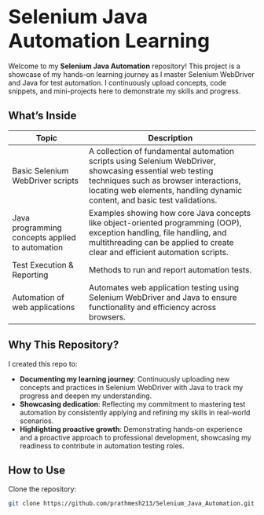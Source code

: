 # <span style="font-size:40px">Selenium Java Automation Learning</span>

Welcome to my **Selenium Java Automation** repository! This project is a showcase of my hands-on learning journey as I master Selenium WebDriver and Java for test automation. I continuously upload concepts, code snippets, and mini-projects here to demonstrate my skills and progress.


## What’s Inside

| **Topic**                         | **Description**                           |
|------------------------------------|-------------------------------------------|
| Basic Selenium WebDriver scripts      | A collection of fundamental automation scripts using Selenium WebDriver, showcasing essential web testing techniques such as browser interactions, locating web elements, handling dynamic content, and basic test validations.   |
| Java programming concepts applied to automation              | Examples showing how core Java concepts like object-oriented programming (OOP), exception handling, file handling, and multithreading can be applied to create clear and efficient automation scripts. |
| Test Execution & Reporting        | Methods to run and report automation tests. |
| Automation of web applications |     Automates web application testing using Selenium WebDriver and Java to ensure functionality and efficiency across browsers. |                          |



## Why This Repository? 

I created this repo to:


- **Documenting my learning journey**: Continuously uploading new concepts and practices in Selenium WebDriver with Java to track my progress and deepen my understanding.
- **Showcasing dedication**: Reflecting my commitment to mastering test automation by consistently applying and refining my skills in real-world scenarios.
- **Highlighting proactive growth**: Demonstrating hands-on experience and a proactive approach to professional development, showcasing my readiness to contribute in automation testing roles.


## How to Use

Clone the repository:

```bash
git clone https://github.com/prathmesh213/Selenium_Java_Automation.git

